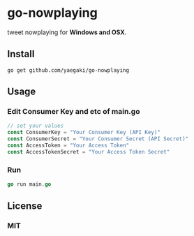 # go-nowplaying
tweet nowplaying for **Windows and OSX**.

## Install
```
go get github.com/yaegaki/go-nowplaying
```

## Usage
### Edit Consumer Key and etc of main.go
```go
// set your values
const ConsumerKey = "Your Consumer Key (API Key)"
const ConsumerSecret = "Your Consumer Secret (API Secret)"
const AccessToken = "Your Access Token"
const AccessTokenSecret = "Your Access Token Secret"
```
  
### Run
```go
go run main.go
```

## License
### MIT

